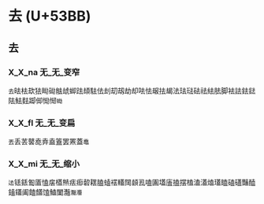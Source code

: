 # 去 (U+53BB)

## 去 

### X_X_na 无_无_变窄
`去`㫢㭕㰦㹤䀷䂶䏻䖔䖼䟩䪺䮃佉刦刧刼劫却呿怯叝抾朅法珐琺砝祛紶胠脚袪詓鉣鍅阹魼麮踋㑢㤼㥘`蜐`

### X_X_fl 无_无_变扁
`丟`丢䒧䵽唟弆盍篕罢罴蓋`鼁`

### X_X_mi 无_无_缩小
`迲`铥銩㔩㕎㥺㧁㯼㷱㾀㾡䂲䎬䐦䗘䙓䡷䦢䫦厾嗑圔壒廅搕摆榼溘濭熆瓂瞌磕礚豔醘鎑鑉阖饁饚馌鰪闔灎`灩灋`
